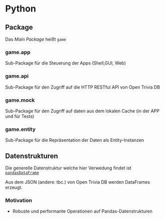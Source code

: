 # Python 

## Package

Das <var>Main Package</var> heißt ```game```

### game.app

Sub-Package für die Steuerung der Apps (Shell,GUI, Web)


### game.api

Sub-Package für den Zugriff auf die HTTP RESTful API von Open Trivia DB



### game.mock

Sub-Package für den Zugriff auf daten aus dem lokalen Cache (in der APP und für Tests)

### game.entity

Sub-Package für die Repräsentation der Daten als Entity-Instanzen


## Datenstrukturen

Die generelle Datenstruktur welche hier Verwedung findet ist [```pandasDataFrame```](https://pandas.pydata.org/docs/reference/api/pandas.DataFrame.html)

Aus dem JSON (andere: tbc.) von Open Trivia DB werden DataFrames erzeugt.

### Motivation

- Robuste und performante Operationen auf Pandas-Datenstrukturen

